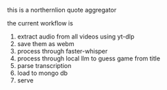 this is a northernlion quote aggregator

the current workflow is
1. extract audio from all videos using yt-dlp 
2. save them as webm
3. process through faster-whisper
4. process through local llm to guess game from title
6. parse transcription
7. load to mongo db
8. serve
